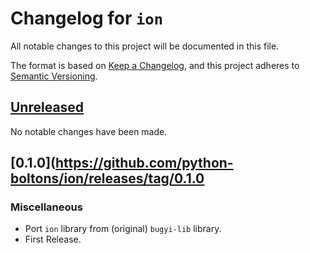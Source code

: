 # Changelog for `ion`

All notable changes to this project will be documented in this file.

The format is based on [Keep a Changelog], and this project adheres to
[Semantic Versioning].

[Keep a Changelog]: https://keepachangelog.com/en/1.0.0/
[Semantic Versioning]: https://semver.org/


## [Unreleased](https://github.com/python-boltons/ion/compare/0.1.0...HEAD)

No notable changes have been made.


## [0.1.0](https://github.com/python-boltons/ion/releases/tag/0.1.0

### Miscellaneous

* Port `ion` library from (original) `bugyi-lib` library.
* First Release.
